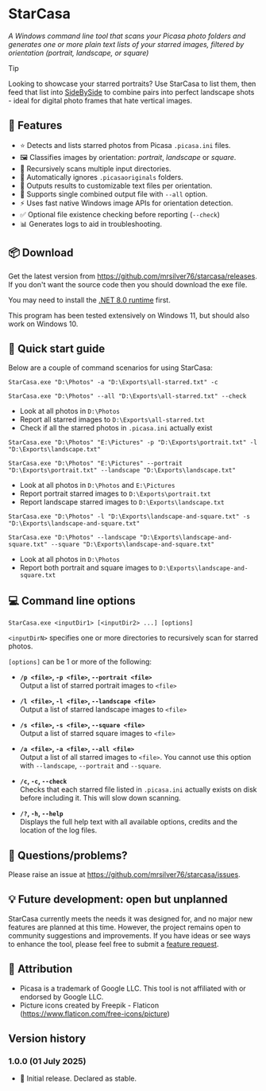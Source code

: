# StarCasa
_A Windows command line tool that scans your Picasa photo folders and generates one or more plain text lists of your starred images, filtered by orientation (portrait, landscape, or square)_

>[!TIP]
>Looking to showcase your starred portraits? Use StarCasa to list them, then feed that list into [SideBySide](https://github.com/mrsilver76/sidebyside) to combine pairs into perfect landscape shots - ideal for digital photo frames that hate vertical images.

## 🧰 Features
- ⭐ Detects and lists starred photos from Picasa `.picasa.ini` files.
- 🖼️ Classifies images by orientation: _portrait_, _landscape_ or _square_.
- 📁 Recursively scans multiple input directories.
- 🚫 Automatically ignores `.picasaoriginals` folders.
- 📝 Outputs results to customizable text files per orientation.
- 📂 Supports single combined output file with `--all` option.
- ⚡ Uses fast native Windows image APIs for orientation detection.
- ✅ Optional file existence checking before reporting (`--check`)
- 📊 Generates logs to aid in troubleshooting.

## 📦 Download

Get the latest version from https://github.com/mrsilver76/starcasa/releases. If you don't want the source code then you should download the exe file. 

You may need to install the [.NET 8.0 runtime](https://dotnet.microsoft.com/en-us/download/dotnet/8.0/runtime) first. 

This program has been tested extensively on Windows 11, but should also work on Windows 10.

## 🚀 Quick start guide

Below are a couple of command scenarios for using StarCasa:

```
StarCasa.exe "D:\Photos" -a "D:\Exports\all-starred.txt" -c

StarCasa.exe "D:\Photos" --all "D:\Exports\all-starred.txt" --check
```
- Look at all photos in `D:\Photos`
- Report all starred images to `D:\Exports\all-starred.txt`
- Check if all the starred photos in `.picasa.ini` actually exist

```
StarCasa.exe "D:\Photos" "E:\Pictures" -p "D:\Exports\portrait.txt" -l "D:\Exports\landscape.txt"

StarCasa.exe "D:\Photos" "E:\Pictures" --portrait "D:\Exports\portrait.txt" --landscape "D:\Exports\landscape.txt"
```
- Look at all photos in `D:\Photos` and `E:\Pictures`
- Report portrait starred images to `D:\Exports\portrait.txt`
- Report landscape starred images to `D:\Exports\landscape.txt`

```
StarCasa.exe "D:\Photos" -l "D:\Exports\landscape-and-square.txt" -s "D:\Exports\landscape-and-square.txt"

StarCasa.exe "D:\Photos" --landscape "D:\Exports\landscape-and-square.txt" --square "D:\Exports\landscape-and-square.txt"
```
- Look at all photos in `D:\Photos`
- Report both portrait and square images to `D:\Exports\landscape-and-square.txt`

## 💻 Command line options

```
StarCasa.exe <inputDir1> [<inputDir2> ...] [options]
```
`<inputDirN>` specifies one or more directories to recursively scan for starred photos.

`[options]` can be 1 or more of the following:

- **`/p <file>`, `-p <file>`, `--portrait <file>`**   
  Output a list of starred portrait images to `<file>`

- **`/l <file>`, `-l <file>`, `--landscape <file>`**   
  Output a list of starred landscape images to `<file>`

- **`/s <file>`, `-s <file>`, `--square <file>`**   
  Output a list of starred square images to `<file>`

- **`/a <file>`, `-a <file>`, `--all <file>`**   
  Output a list of all starred images to `<file>`. You cannot use this option with `--landscape`, `--portrait` and `--square`.

- **`/c`, `-c`, `--check`**   
  Checks that each starred file listed in `.picasa.ini` actually exists on disk before including it. This will slow down scanning.

- **`/?`, `-h`, `--help`**  
  Displays the full help text with all available options, credits and the location of the log files.

## 🛟 Questions/problems?

Please raise an issue at https://github.com/mrsilver76/starcasa/issues.

## 💡 Future development: open but unplanned

StarCasa currently meets the needs it was designed for, and no major new features are planned at this time. However, the project remains open to community suggestions and improvements. If you have ideas or see ways to enhance the tool, please feel free to submit a [feature request](https://github.com/mrsilver76/starcasa/issues).

## 📝 Attribution

- Picasa is a trademark of Google LLC. This tool is not affiliated with or endorsed by Google LLC.
- Picture icons created by Freepik - Flaticon (https://www.flaticon.com/free-icons/picture)

## Version history

### 1.0.0 (01 July 2025)
- 🏁 Initial release. Declared as stable.
